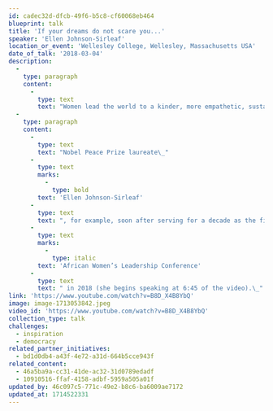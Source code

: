 ```yaml
---
id: cadec32d-dfcb-49f6-b5c8-cf60068eb464
blueprint: talk
title: 'If your dreams do not scare you...'
speaker: 'Ellen Johnson-Sirleaf'
location_or_event: 'Wellesley College, Wellesley, Massachusetts USA'
date_of_talk: '2018-03-04'
description:
  -
    type: paragraph
    content:
      -
        type: text
        text: "Women lead the world to a kinder, more empathetic, sustainable, and peaceful future.\_"
  -
    type: paragraph
    content:
      -
        type: text
        text: "Nobel Peace Prize laureate\_"
      -
        type: text
        marks:
          -
            type: bold
        text: 'Ellen Johnson-Sirleaf'
      -
        type: text
        text: ", for example, soon after serving for a decade as the first democratically elected female head of an African state\_(Liberia), speaks here at Wellesley College’s "
      -
        type: text
        marks:
          -
            type: italic
        text: 'African Women’s Leadership Conference'
      -
        type: text
        text: " in 2018 (she begins speaking at 6:45 of the video).\_"
link: 'https://www.youtube.com/watch?v=B8D_X4B8YbQ'
image: image-1713053842.jpeg
video_id: 'https://www.youtube.com/watch?v=B8D_X4B8YbQ'
collection_type: talk
challenges:
  - inspiration
  - democracy
related_partner_initiatives:
  - bd1d0db4-a43f-4e72-a31d-664b5cce943f
related_content:
  - 46a5ba9a-cc31-41de-ac32-31d0789edadf
  - 10910516-ffaf-4158-adbf-5959a505a01f
updated_by: 46c097c5-771c-49e2-b8c6-ba6009ae7172
updated_at: 1714522331
---
```

